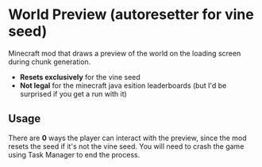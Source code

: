 # World Preview (autoresetter for vine seed)

Minecraft mod that draws a preview of the world on the loading screen during chunk generation.
- **Resets exclusively** for the vine seed
- **Not legal** for the minecraft java esition leaderboards (but I'd be surprised if you get a run with it)

## Usage

There are **0** ways the player can interact with the preview, since the mod resets the seed if it's not the vine seed. You will need to crash the game using Task Manager to end the process.
